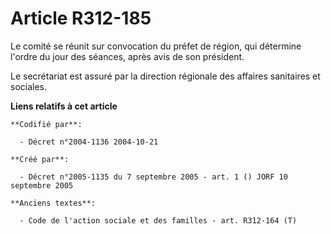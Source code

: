 # Article R312-185

Le comité se réunit sur convocation du préfet de région, qui détermine l'ordre du jour des séances, après avis de son
président.

Le secrétariat est assuré par la direction régionale des affaires sanitaires et sociales.

**Liens relatifs à cet article**

	**Codifié par**:

	  - Décret n°2004-1136 2004-10-21

	**Créé par**:

	  - Décret n°2005-1135 du 7 septembre 2005 - art. 1 () JORF 10 septembre 2005

	**Anciens textes**:

	  - Code de l'action sociale et des familles - art. R312-164 (T)
